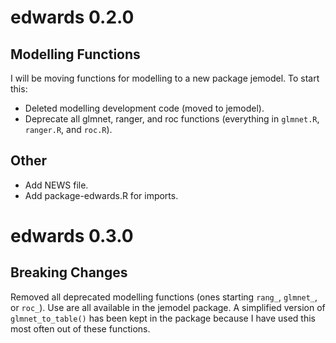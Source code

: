 # edwards 0.2.0

## Modelling Functions

I will be moving functions for modelling to a new package jemodel. To start this:

* Deleted modelling development code (moved to jemodel).
* Deprecate all glmnet, ranger, and roc functions (everything in `glmnet.R`, `ranger.R`, and `roc.R`).

## Other

* Add NEWS file.
* Add package-edwards.R for imports. 

# edwards 0.3.0

## Breaking Changes

Removed all deprecated modelling functions (ones starting `rang_`, `glmnet_`, or `roc_`). Use are all available in the jemodel package. A simplified version of `glmnet_to_table()` has been kept in the package because I have used this most often out of these functions. 
